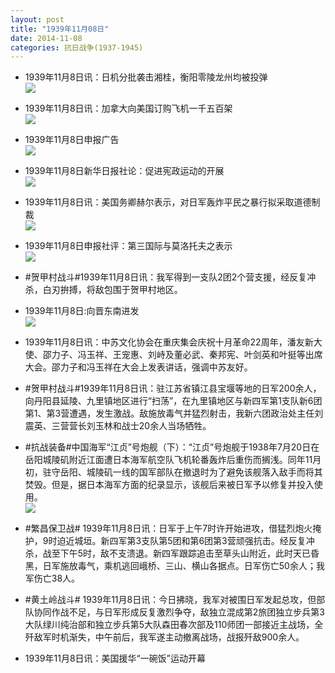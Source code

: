 ```yaml
---
layout: post
title: "1939年11月08日"
date: 2014-11-08
categories: 抗日战争(1937-1945)
---
```


<meta name="referrer" content="no-referrer" />

- 1939年11月8日讯：日机分批袭击湘桂，衡阳零陵龙州均被投弹 <br/><img src="https://ww2.sinaimg.cn/large/aca367d8jw1em3zhxpgu4j20b805s0tg.jpg" />

- 1939年11月8日讯：加拿大向美国订购飞机一千五百架 <br/><img src="https://ww4.sinaimg.cn/large/aca367d8jw1em3yc4r764j20bg0bz3zh.jpg" />

- 1939年11月8日申报广告 <br/><img src="https://ww1.sinaimg.cn/large/aca367d8jw1em3xratqkcj20ho0kltcd.jpg" />

- 1939年11月8日新华日报社论：促进宪政运动的开展 <br/><img src="https://ww4.sinaimg.cn/large/aca367d8jw1em3ww47w41j211f0hhq9h.jpg" />

- 1939年11月8日讯：美国务卿赫尔表示，对日军轰炸平民之暴行拟采取道德制裁 <br/><img src="https://ww2.sinaimg.cn/large/aca367d8jw1em3w136yvgj20860kejtq.jpg" />

- 1939年11月8日申报社评：第三国际与莫洛托夫之表示 <br/><img src="https://ww2.sinaimg.cn/large/aca367d8jw1em3uan2ql9j20on0xsash.jpg" />

- #贺甲村战斗#1939年11月8日讯：我军得到一支队2团2个营支援，经反复冲杀，白刃拚搏，将敌包围于贺甲村地区。 

- 1939年11月8日:向晋东南进发 <br/><img src="https://ww3.sinaimg.cn/large/aca367d8jw1em3h0880xnj20j110qk3o.jpg" />

- 1939年11月8日讯：中苏文化协会在重庆集会庆祝十月革命22周年，潘友新大使、邵力子、冯玉祥、王宠惠、刘峙及董必武、秦邦宪、叶剑英和叶挺等出席大会。邵力子和冯玉祥在大会上发表讲话，强调中苏友好。 

- #贺甲村战斗#1939年11月8日讯：驻江苏省镇江县宝堰等地的日军200余人，向丹阳县延陵、九里镇地区进行“扫荡”，在九里镇地区与新四军第1支队新6团第1、第3营遭遇，发生激战。敌施放毒气并猛烈射击，我新六团政治处主任刘震英、三营营长刘玉林和战士20余人当场牺牲。 

- #抗战装备#中国海军“江贞”号炮舰（下）：“江贞”号炮舰于1938年7月20日在岳阳城陵矶附近江面遭日本海军航空队飞机轮番轰炸后重伤而搁浅。同年11月初，驻守岳阳、城陵矶一线的国军部队在撤退时为了避免该舰落入敌手而将其焚毁。但是，据日本海军方面的纪录显示，该舰后来被日军予以修复并投入使用。 <br/><img src="https://ww2.sinaimg.cn/large/aca367d8jw1em3cyillvgj20b407ngm2.jpg" />

- #繁昌保卫战# 1939年11月8日讯：日军于上午7时许开始进攻，借猛烈炮火掩护，9时迫近城垣。新四军第3支队第5团和第6团第3营顽强抗击。经反复冲杀，战至下午5时，敌不支溃退。新四军跟踪追击至草头山附近，此时天已昏黑，日军施放毒气，乘机逃回峨桥、三山、横山各据点。日军伤亡50余人；我军伤亡38人。 

- #黄土岭战斗# 1939年11月8日讯：今日拂晓，我军对被围日军发起总攻，但部队协同作战不足，与日军形成反复激烈争夺，敌独立混成第2旅团独立步兵第3大队绿川纯治部和独立步兵第5大队森田春次部及110师团一部接近主战场，全歼敌军时机渐失，中午前后，我军遂主动撤离战场，战报歼敌900余人。 

- 1939年11月8日讯：美国援华“一碗饭”运动开幕 

